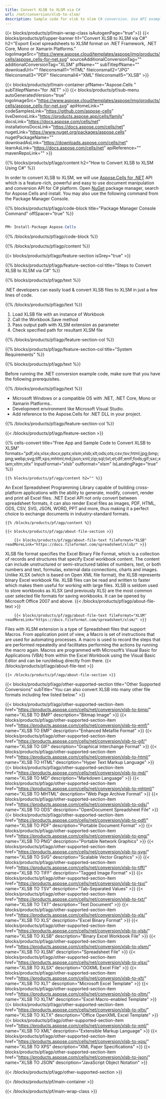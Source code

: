 ```yaml
---
title: Convert XLSB to XLSM via C#
url: /net/conversion/xlsb-to-xlsm/
description: Sample code for xlsb to xlsm C# conversion. Use API example code for batch xlsb files to xlsm conversion within VB.NET, Asp.NET or any .NET based application.
---
```


{{< blocks/products/pf/main-wrap-class isAutogenPage="true">}}
{{< blocks/products/pf/upper-banner h1="Convert XLSB to XLSM via C#" h2="Export Excel spreadsheets to XLSM format on .NET Framework, .NET Core, Mono or Xamarin Platforms." logoImageSrc="https://www.aspose.cloud/templates/aspose/img/products/cells/aspose_cells-for-net.svg" sourceAdditionalConversionTag="" additionalConversionTag="XLSM" pfName="" subTitlepfName="" downloadUrl="" fileiconsmall1="HTML" fileiconsmall2="JPG" fileiconsmall3="PDF" fileiconsmall4="XML" fileiconsmall5="XLSB" >}}

{{< blocks/products/pf/main-container pfName="Aspose.Cells " subTitlepfName="for .NET" >}}
{{< blocks/products/pf/sub-menu autoGeneratedVersion="true" logoImageSrc="https://www.aspose.cloud/templates/aspose/img/products/cells/aspose_cells-for-net.svg" apiHomeLink="" codeSamplesLink="https://github.com/aspose-cells" liveDemosLink="https://products.aspose.app/cells/family" docsLink="https://docs.aspose.com/cells/net" installationsDocsLink="https://docs.aspose.com/cells/net" nugetLink="https://www.nuget.org/packages/aspose.cells" nugetPackageName="" downloadAsLink="https://downloads.aspose.com/cells/net" learnAsLink="https://docs.aspose.com/cells/net" apiReference="" mavenRepoLink="" >}}

{{% blocks/products/pf/agp/content h2="How to Convert XLSB to XLSM Using C#" %}}

 In order to convert XLSB to XLSM, we will use
 [Aspose.Cells for .NET](https://products.aspose.com/cells/net) 
 API which is a feature-rich, powerful and easy to use document manipulation and conversion API for C# platform. Open
 [NuGet](https://www.nuget.org/packages/aspose.cells) 
 package manager, search for
 Aspose.Cells 
 and install. You may also use the following command from the Package Manager Console.

{{% blocks/products/pf/agp/code-block title="Package Manager Console Command" offSpacer="true" %}}

```cs

PM> Install-Package Aspose.Cells

```

{{% /blocks/products/pf/agp/code-block %}}

{{% /blocks/products/pf/agp/content %}}

{{< blocks/products/pf/agp/feature-section isGrey="true" >}}

{{% blocks/products/pf/agp/feature-section-col title="Steps to Convert XLSB to XLSM via C#" %}}

{{% blocks/products/pf/agp/text %}}

 .NET developers can easily load & convert XLSB files to XLSM in just a few lines of code.

{{% /blocks/products/pf/agp/text %}}

1.  Load XLSB file with an instance of Workbook
1.  Call the Workbook.Save method
1.  Pass output path with XLSM extension as parameter
1.  Check specified path for resultant XLSM file

{{% /blocks/products/pf/agp/feature-section-col %}}

{{% blocks/products/pf/agp/feature-section-col title="System Requirements" %}}

{{% blocks/products/pf/agp/text %}}

 Before running the .NET conversion example code, make sure that you have the following prerequisites.

{{% /blocks/products/pf/agp/text %}}

-  Microsoft Windows or a compatible OS with .NET, .NET Core, Mono or Xamarin Platforms..
-  Development environment like Microsoft Visual Studio.
-  Add reference to the Aspose.Cells for .NET DLL in your project. 

{{% /blocks/products/pf/agp/feature-section-col %}}

{{< /blocks/products/pf/agp/feature-section >}}

{{% cells-convert title="Free App and Sample Code to Convert XLSB to XLSM" formats="pdf;xls;xlsx;docx;pptx;xlsm;xlsb;xlt;ods;ots;csv;tsv;html;jpg;bmp;png;webp;svg;tiff;xps;mhtml;md;json;xml;zip;sql;txt;et;dif;emf;fods;gif;sxc;xlam;xltm;xltx" InputFormat="xlsb" outformat="xlsm" IsLandingPage="true" %}}
 
<!-- aboutfile Starts -->

    {{% blocks/products/pf/agp/content h2="" %}}

 An Excel Spreadsheet Programming Library capable of building cross-platform applications with the ability to generate, modify, convert, render and print all Excel files. .NET Excel API not only convert between spreadsheet formats, it can also render Excel files as images, PDF, HTML, ODS, CSV, SVG, JSON, WORD, PPT and more, thus making it a perfect choice to exchange documents in industry-standard formats.

    {{% /blocks/products/pf/agp/content %}}

    {{< blocks/products/pf/agp/about-file-section >}}

        {{< blocks/products/pf/agp/about-file-text fileFormat="XLSB" readMoreLink="https://docs.fileformat.com/spreadsheet/xlsb/" >}}
XLSB file format specifies the Excel Binary File Format, which is a collection of records and structures that specify Excel workbook content. The content can include unstructured or semi-structured tables of numbers, text, or both numbers and text, formulas, external data connections, charts and images. Unlike XLSX (which is based on Open XML file format), the XLSB represents binary Excel workbook file. XLSB files can be read and written to faster which makes them useful for working with large files. XLSB is seldom used to store workbooks as XLSX (and previously XLS) are the most common user selected file formats for saving workbooks. It can be opened by Microsoft Office 2007 and above.
        {{< /blocks/products/pf/agp/about-file-text >}}

        {{< blocks/products/pf/agp/about-file-text fileFormat="XLSM" readMoreLink="https://docs.fileformat.com/spreadsheet/xlsm/" >}}
Files with XLSM extension is a type of Spreadsheet files that support Macros. From application point of view, a Macro is set of instructions that are used for automating processes. A macro is used to record the steps that are performed repeatedly and facilitates performing the actions by running the macro again. Macros are programmed with Microsoft’s Visual Basic for Applications (VBA) from within the Excel Workbook using the Visual Basic Editor and can be run/debug directly from there.
        {{< /blocks/products/pf/agp/about-file-text >}}

    {{< /blocks/products/pf/agp/about-file-section >}}

<!-- aboutfile Ends -->

{{< blocks/products/pf/agp/other-supported-section title="Other Supported Conversions" subTitle="You can also convert XLSB into many other file formats including few listed below." >}}

{{< blocks/products/pf/agp/other-supported-section-item href="https://products.aspose.com/cells/net/conversion/xlsb-to-bmp/" name="XLSB TO BMP" description="Bitmap Image" >}}
{{< blocks/products/pf/agp/other-supported-section-item href="https://products.aspose.com/cells/net/conversion/xlsb-to-emf/" name="XLSB TO EMF" description="Enhanced Metafile Format" >}}
{{< blocks/products/pf/agp/other-supported-section-item href="https://products.aspose.com/cells/net/conversion/xlsb-to-gif/" name="XLSB TO GIF" description="Graphical Interchange Format" >}}
{{< blocks/products/pf/agp/other-supported-section-item href="https://products.aspose.com/cells/net/conversion/xlsb-to-html/" name="XLSB TO HTML" description="Hyper Text Markup Language" >}}
{{< blocks/products/pf/agp/other-supported-section-item href="https://products.aspose.com/cells/net/conversion/xlsb-to-md/" name="XLSB TO MD" description="Markdown Language" >}}
{{< blocks/products/pf/agp/other-supported-section-item href="https://products.aspose.com/cells/net/conversion/xlsb-to-mhtml/" name="XLSB TO MHTML" description="Web Page Archive Format" >}}
{{< blocks/products/pf/agp/other-supported-section-item href="https://products.aspose.com/cells/net/conversion/xlsb-to-ods/" name="XLSB TO ODS" description="OpenDocument Spreadsheet File" >}}
{{< blocks/products/pf/agp/other-supported-section-item href="https://products.aspose.com/cells/net/conversion/xlsb-to-pdf/" name="XLSB TO PDF" description="Portable Document Format" >}}
{{< blocks/products/pf/agp/other-supported-section-item href="https://products.aspose.com/cells/net/conversion/xlsb-to-png/" name="XLSB TO PNG" description="Portable Network Graphics" >}}
{{< blocks/products/pf/agp/other-supported-section-item href="https://products.aspose.com/cells/net/conversion/xlsb-to-svg/" name="XLSB TO SVG" description="Scalable Vector Graphics" >}}
{{< blocks/products/pf/agp/other-supported-section-item href="https://products.aspose.com/cells/net/conversion/xlsb-to-tiff/" name="XLSB TO TIFF" description="Tagged Image Format" >}}
{{< blocks/products/pf/agp/other-supported-section-item href="https://products.aspose.com/cells/net/conversion/xlsb-to-tsv/" name="XLSB TO TSV" description="Tab-Separated Values" >}}
{{< blocks/products/pf/agp/other-supported-section-item href="https://products.aspose.com/cells/net/conversion/xlsb-to-txt/" name="XLSB TO TXT" description="Text Document" >}}
{{< blocks/products/pf/agp/other-supported-section-item href="https://products.aspose.com/cells/net/conversion/xlsb-to-xls/" name="XLSB TO XLS" description="Excel Binary Format" >}}
{{< blocks/products/pf/agp/other-supported-section-item href="https://products.aspose.com/cells/net/conversion/xlsb-to-xlsb/" name="XLSB TO XLSB" description="Binary Excel Workbook File" >}}
{{< blocks/products/pf/agp/other-supported-section-item href="https://products.aspose.com/cells/net/conversion/xlsb-to-xlsm/" name="XLSB TO XLSM" description="Spreadsheet File" >}}
{{< blocks/products/pf/agp/other-supported-section-item href="https://products.aspose.com/cells/net/conversion/xlsb-to-xlsx/" name="XLSB TO XLSX" description="OOXML Excel File" >}}
{{< blocks/products/pf/agp/other-supported-section-item href="https://products.aspose.com/cells/net/conversion/xlsb-to-xlt/" name="XLSB TO XLT" description="Microsoft Excel Template" >}}
{{< blocks/products/pf/agp/other-supported-section-item href="https://products.aspose.com/cells/net/conversion/xlsb-to-xltm/" name="XLSB TO XLTM" description="Excel Macro-enabled Template" >}}
{{< blocks/products/pf/agp/other-supported-section-item href="https://products.aspose.com/cells/net/conversion/xlsb-to-xltx/" name="XLSB TO XLTX" description="Office OpenXML Excel Template" >}}
{{< blocks/products/pf/agp/other-supported-section-item href="https://products.aspose.com/cells/net/conversion/xlsb-to-xml/" name="XLSB TO XML" description="Extensible Markup Language" >}}
{{< blocks/products/pf/agp/other-supported-section-item href="https://products.aspose.com/cells/net/conversion/xlsb-to-xps/" name="XLSB TO XPS" description="XML Paper Specifications" >}}
{{< blocks/products/pf/agp/other-supported-section-item href="https://products.aspose.com/cells/net/conversion/xlsb-to-json/" name="XLSB TO JSON" description="JavaScript Object Notation" >}}

{{< /blocks/products/pf/agp/other-supported-section >}}

{{< /blocks/products/pf/main-container >}}
    
{{< /blocks/products/pf/main-wrap-class >}}
